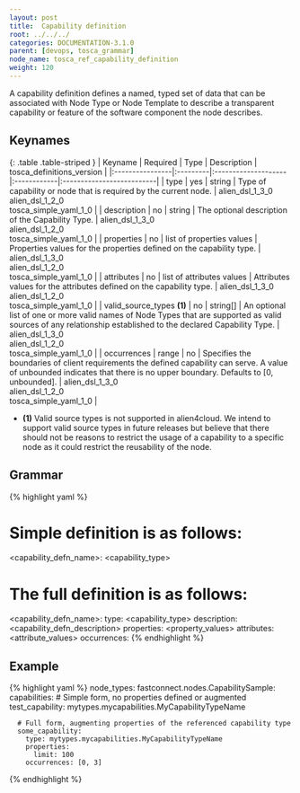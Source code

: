 ```yaml
---
layout: post
title:  Capability definition
root: ../../../
categories: DOCUMENTATION-3.1.0
parent: [devops, tosca_grammar]
node_name: tosca_ref_capability_definition
weight: 120
---
```


A capability definition defines a named, typed set of data that can be associated with Node Type or Node Template to describe a transparent capability or feature of the software component the node describes.

## Keynames

{: .table .table-striped }
| Keyname         | Required | Type                | Description | tosca_definitions_version |
|:----------------|:---------|:--------------------|:------------|:--------------------------|
| type | yes | string | Type of capability or node that is required by the current node. | alien_dsl_1_3_0<br> alien_dsl_1_2_0<br> tosca_simple_yaml_1_0 |
| description | no | string | The optional description of the Capability Type. | alien_dsl_1_3_0<br> alien_dsl_1_2_0<br> tosca_simple_yaml_1_0 |
| properties | no | list of properties values | Properties values for the properties defined on the capability type. | alien_dsl_1_3_0<br> alien_dsl_1_2_0<br> tosca_simple_yaml_1_0 |
| attributes | no | list of attributes values | Attributes values for the attributes defined on the capability type. | alien_dsl_1_3_0<br> alien_dsl_1_2_0<br> tosca_simple_yaml_1_0 |
| valid_source_types __(1)__ | no | string[] | An optional list of one or more valid names of Node Types that are supported as valid sources of any relationship established to the declared Capability Type. | alien_dsl_1_3_0<br> alien_dsl_1_2_0<br> tosca_simple_yaml_1_0 |
| occurrences | range | no | Specifies the boundaries of client requirements the defined capability can serve. A value of unbounded indicates that there is no upper boundary. Defaults to [0, unbounded]. | alien_dsl_1_3_0<br> alien_dsl_1_2_0<br> tosca_simple_yaml_1_0 |

* __(1)__ Valid source types is not supported in alien4cloud. We intend to support valid source types in future releases but believe that there should not be reasons to restrict the usage of a capability to a specific node as it could restrict the reusability of the node.

## Grammar

{% highlight yaml %}
# Simple definition is as follows:
<capability_defn_name>: <capability_type>

# The full definition is as follows:
<capability_defn_name>:
  type: <capability_type>
  description: <capability_defn_description>
  properties:
    <property_values>
  attributes:
    <attribute_values>
  occurrences: <occurrences>
{% endhighlight %}

## Example

{% highlight yaml %}
node_types:
  fastconnect.nodes.CapabilitySample:
    capabilities:
      # Simple form, no properties defined or augmented
      test_capability: mytypes.mycapabilities.MyCapabilityTypeName

      # Full form, augmenting properties of the referenced capability type
      some_capability:
        type: mytypes.mycapabilities.MyCapabilityTypeName
        properties:
          limit: 100
        occurrences: [0, 3]
{% endhighlight %}
